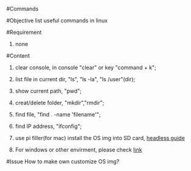 #Commands

#Objective
list useful commands in linux

#Requirement
1. none

#Content
1. clear console, in console "clear" or key "command + k";
2. list file in current dir, "ls", "ls -la", "ls /user"(dir);
3. show current path, "pwd";
4. creat/delete folder, "mkdir","rmdir";
5. find file, "find . -name 'filename'";
6. find IP address, "ifconfig";

1. use pi filler(for mac) install the OS img into SD card, [headless guide](https://learn.adafruit.com/beaglebone-black-installing-operating-systems/mac-os-x)
2. For windows or other envirment, please check [link](http://www.tweaking4all.com/hardware/raspberry-pi/install-img-to-sd-card/)

#Issue
How to make own customize OS img?
